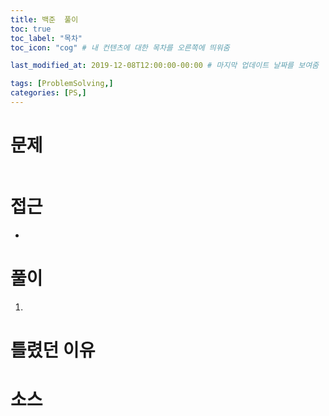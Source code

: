 ```yaml
---
title: 백준  풀이
toc: true
toc_label: "목차"
toc_icon: "cog" # 내 컨텐츠에 대한 목차를 오른쪽에 띄워줌

last_modified_at: 2019-12-08T12:00:00-00:00 # 마지막 업데이트 날짜를 보여줌

tags: [ProblemSolving,]
categories: [PS,]
---
```


# 문제
```

```

# 접근
* 

# 풀이
1. 

# 틀렸던 이유


# 소스
```

```